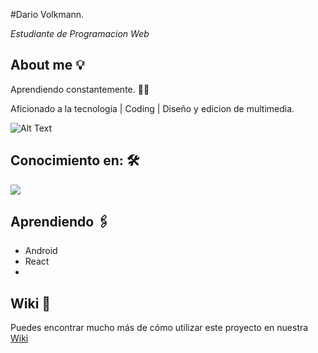 #Dario Volkmann.

_Estudiante de Programacion Web_

## About me 💡

Aprendiendo constantemente. 👨‍💻

Aficionado a la tecnologia | Coding | Diseño y edicion de multimedia. 



![Alt Text](https://media.giphy.com/media/26tn33aiTi1jkl6H6/giphy.gif?cid=790b7611c377319cfaee2808e278df10cbb97ca0896c2069&rid=giphy.gif&ct=g)


## Conocimiento en: 🛠️

![](SKILLS.png)


## Aprendiendo 🖇️

+ Android 
+ React
+ 

## Wiki 📖

Puedes encontrar mucho más de cómo utilizar este proyecto en nuestra [Wiki](https://github.com/tu/proyecto/wiki)

